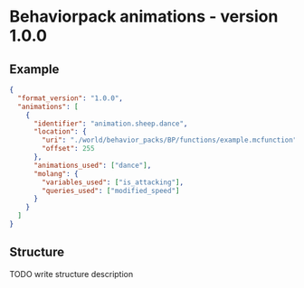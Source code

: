 # Behaviorpack animations - version 1.0.0

## Example

```json
{
  "format_version": "1.0.0",
  "animations": [
    {
      "identifier": "animation.sheep.dance",
      "location": {
        "uri": "./world/behavior_packs/BP/functions/example.mcfunction",
        "offset": 255
      },
      "animations_used": ["dance"],
      "molang": {
        "variables_used": ["is_attacking"],
        "queries_used": ["modified_speed"]
      }
    }
  ]
}
```

## Structure

TODO write structure description
